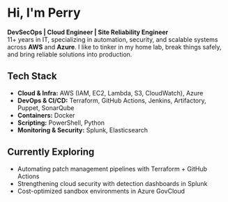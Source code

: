# Hi, I'm Perry

**DevSecOps | Cloud Engineer | Site Reliability Engineer**  
11+ years in IT, specializing in automation, security, and scalable systems across **AWS** and **Azure**.
I like to tinker in my home lab, break things safely, and bring reliable solutions into production.

## Tech Stack
- **Cloud & Infra:** AWS (IAM, EC2, Lambda, S3, CloudWatch), Azure
- **DevOps & CI/CD:** Terraform, GitHub Actions, Jenkins, Artifactory, Puppet, SonarQube
- **Containers:** Docker
- **Scripting:** PowerShell, Python
- **Monitoring & Security:** Splunk, Elasticsearch

## Currently Exploring
- Automating patch management pipelines with Terraform + GitHub Actions
- Strengthening cloud security with detection dashboards in Splunk
- Cost-optimized sandbox environments in Azure GovCloud
